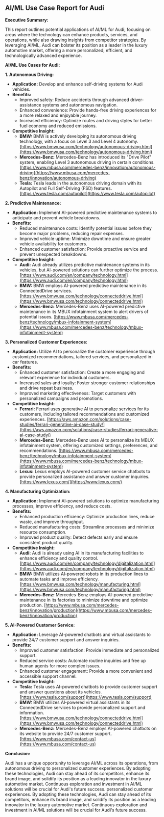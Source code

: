 ## AI/ML Use Case Report for Audi

**Executive Summary:**

This report outlines potential applications of AI/ML for Audi, focusing on areas where the technology can enhance products, services, and operations, while also drawing insights from competitor strategies.  By leveraging AI/ML, Audi can bolster its position as a leader in the luxury automotive market, offering a more personalized, efficient, and technologically advanced experience. 

**AI/ML Use Cases for Audi:**

**1. Autonomous Driving:**

* **Application:** Develop and enhance self-driving systems for Audi vehicles.
* **Benefits:** 
    * Improved safety: Reduce accidents through advanced driver-assistance systems and autonomous navigation.
    * Enhanced convenience: Provide hands-free driving experiences for a more relaxed and enjoyable journey.
    * Increased efficiency: Optimize routes and driving styles for better fuel economy and reduced emissions.
* **Competitive Insight:** 
    * **BMW:**  BMW is actively developing its autonomous driving technology, with a focus on Level 3 and Level 4 autonomy. [https://www.bmwusa.com/technology/autonomous-driving.html](https://www.bmwusa.com/technology/autonomous-driving.html)
    * **Mercedes-Benz:**  Mercedes-Benz has introduced its "Drive Pilot" system, enabling Level 3 autonomous driving in certain conditions. [https://www.mbusa.com/mercedes-benz/innovation/autonomous-driving](https://www.mbusa.com/mercedes-benz/innovation/autonomous-driving)
    * **Tesla:** Tesla leads in the autonomous driving domain with its Autopilot and Full Self-Driving (FSD) features. [https://www.tesla.com/autopilot](https://www.tesla.com/autopilot)

**2. Predictive Maintenance:**

* **Application:** Implement AI-powered predictive maintenance systems to anticipate and prevent vehicle breakdowns.
* **Benefits:**
    * Reduced maintenance costs: Identify potential issues before they become major problems, reducing repair expenses.
    * Improved vehicle uptime: Minimize downtime and ensure greater vehicle availability for customers.
    * Enhanced customer satisfaction: Provide proactive service and prevent unexpected breakdowns.
* **Competitive Insight:**
    * **Audi:**  Audi already utilizes predictive maintenance systems in its vehicles, but AI-powered solutions can further optimize the process. [https://www.audi.com/en/company/technology.html](https://www.audi.com/en/company/technology.html)
    * **BMW:** BMW employs AI-powered predictive maintenance in its ConnectedDrive services. [https://www.bmwusa.com/technology/connecteddrive.html](https://www.bmwusa.com/technology/connecteddrive.html)
    * **Mercedes-Benz:** Mercedes-Benz uses AI-powered predictive maintenance in its MBUX infotainment system to alert drivers of potential issues. [https://www.mbusa.com/mercedes-benz/technology/mbux-infotainment-system](https://www.mbusa.com/mercedes-benz/technology/mbux-infotainment-system)

**3. Personalized Customer Experiences:**

* **Application:** Utilize AI to personalize the customer experience through customized recommendations, tailored services, and personalized in-car features.
* **Benefits:**
    * Enhanced customer satisfaction: Create a more engaging and relevant experience for individual customers.
    * Increased sales and loyalty:  Foster stronger customer relationships and drive repeat business.
    * Improved marketing effectiveness: Target customers with personalized campaigns and promotions.
* **Competitive Insight:**
    * **Ferrari:** Ferrari uses generative AI to personalize services for its customers, including tailored recommendations and customized experiences. [https://aws.amazon.com/solutions/case-studies/ferrari-generative-ai-case-study/](https://aws.amazon.com/solutions/case-studies/ferrari-generative-ai-case-study/)
    * **Mercedes-Benz:** Mercedes-Benz uses AI to personalize its MBUX infotainment system, offering customized settings, preferences, and recommendations. [https://www.mbusa.com/mercedes-benz/technology/mbux-infotainment-system](https://www.mbusa.com/mercedes-benz/technology/mbux-infotainment-system)
    * **Lexus:** Lexus employs AI-powered customer service chatbots to provide personalized assistance and answer customer inquiries. [https://www.lexus.com/](https://www.lexus.com/)

**4. Manufacturing Optimization:**

* **Application:**  Implement AI-powered solutions to optimize manufacturing processes, improve efficiency, and reduce costs.
* **Benefits:**
    * Enhanced production efficiency:  Optimize production lines, reduce waste, and improve throughput.
    * Reduced manufacturing costs: Streamline processes and minimize resource consumption.
    * Improved product quality:  Detect defects early and ensure consistent product quality.
* **Competitive Insight:**
    * **Audi:**  Audi is already using AI in its manufacturing facilities to enhance efficiency and quality control. [https://www.audi.com/en/company/technology/digitalization.html](https://www.audi.com/en/company/technology/digitalization.html)
    * **BMW:** BMW utilizes AI-powered robots in its production lines to automate tasks and improve efficiency. [https://www.bmwusa.com/technology/manufacturing.html](https://www.bmwusa.com/technology/manufacturing.html)
    * **Mercedes-Benz:**  Mercedes-Benz employs AI-powered predictive maintenance in its factories to minimize downtime and optimize production. [https://www.mbusa.com/mercedes-benz/innovation/production](https://www.mbusa.com/mercedes-benz/innovation/production)

**5. AI-Powered Customer Service:**

* **Application:** Leverage AI-powered chatbots and virtual assistants to provide 24/7 customer support and answer inquiries.
* **Benefits:**
    * Improved customer satisfaction: Provide immediate and personalized support.
    * Reduced service costs: Automate routine inquiries and free up human agents for more complex issues.
    * Enhanced customer engagement: Provide a more convenient and accessible support channel.
* **Competitive Insight:**
    * **Tesla:** Tesla uses AI-powered chatbots to provide customer support and answer questions about its vehicles. [https://www.tesla.com/support](https://www.tesla.com/support)
    * **BMW:**  BMW utilizes AI-powered virtual assistants in its ConnectedDrive services to provide personalized support and information. [https://www.bmwusa.com/technology/connecteddrive.html](https://www.bmwusa.com/technology/connecteddrive.html)
    * **Mercedes-Benz:** Mercedes-Benz employs AI-powered chatbots on its website to provide 24/7 customer support. [https://www.mbusa.com/contact-us](https://www.mbusa.com/contact-us)


**Conclusion:**

Audi has a unique opportunity to leverage AI/ML across its operations, from autonomous driving to personalized customer experiences. By adopting these technologies, Audi can stay ahead of its competitors, enhance its brand image, and solidify its position as a leading innovator in the luxury automotive market.  Continuous exploration and investment in AI/ML solutions will be crucial for Audi's future success.
 personalized customer experiences. By adopting these technologies, Audi can stay ahead of its competitors, enhance its brand image, and solidify its position as a leading innovator in the luxury automotive market.  Continuous exploration and investment in AI/ML solutions will be crucial for Audi's future success.